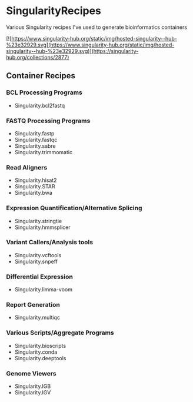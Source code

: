 # SingularityRecipes
Various Singularity recipes I've used to generate bioinformatics containers

[![https://www.singularity-hub.org/static/img/hosted-singularity--hub-%23e32929.svg](https://www.singularity-hub.org/static/img/hosted-singularity--hub-%23e32929.svg)](https://singularity-hub.org/collections/2877)

## Container Recipes

### BCL Processing Programs
  * Singularity.bcl2fastq

### FASTQ Processing Programs
  * Singularity.fastp
  * Singularity.fastqc
  * Singularity.sabre
  * Singularity.trimmomatic

### Read Aligners
  * Singularity.hisat2
  * Singularity.STAR
  * Singularity.bwa

### Expression Quantification/Alternative Splicing
  * Singularity.stringtie
  * Singularity.hmmsplicer

### Variant Callers/Analysis tools
  * Singularity.vcftools
  * Singularity.snpeff

### Differential Expression
  * Singularity.limma-voom

### Report Generation
  * Singularity.multiqc

### Various Scripts/Aggregate Programs
  * Singularity.bioscripts
  * Singularity.conda
  * Singularity.deeptools

### Genome Viewers
  * Singularity.IGB
  * Singularity.IGV
